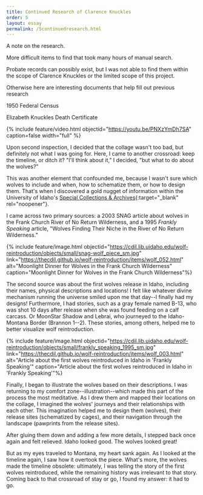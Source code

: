 ```yaml
---
title: Continued Research of Clarence Knuckles
order: 5
layout: essay
permalink: /5continuedresearch.html
---
```



A note on the research.

More difficult items to find that took many hours of manual search.


Probate records can possibly exist, but I was not able to find them within the scope of Clarence Knuckles or the limited scope of this project.


Otherwise here are interesting documents that help fill out previous research




1950 Federal Census


Elizabeth Knuckles Death Certificate










{% include feature/video.html objectid="https://youtu.be/PNXzYmDh7SA" caption=false width="full" %}

Upon second inspection, I decided that the collage wasn't too bad, but definitely not what I was going for. Here, I came to another crossroad: keep the timeline, or ditch it? "I'll think about it," I decided, "but what to do about the wolves?" 

This was another element that confounded me, because I wasn't sure which wolves to include and when, how to schematize them, or how to design them. That's when I discovered a gold nugget of information within the University of Idaho's [Special Collections & Archives](https://www.lib.uidaho.edu/special-collections/){:target="_blank" rel="noopener"}. 

I came across two primary sources: a 2003 SNAG article about wolves in the Frank Church River of No Return Wilderness, and a 1995 _Frankly Speaking_ article, "Wolves Finding Their Niche in the River of No Return Wilderness."

{% include feature/image.html objectid="https://cdil.lib.uidaho.edu/wolf-reintroduction/objects/small/snag-wolf_piece_sm.jpg" link="https://thecdil.github.io/wolf-reintroduction/items/wolf_052.html" alt="Moonlight Dinner for Wolves in the Frank Church Wilderness" caption="Moonlight Dinner for Wolves in the Frank Church Wilderness"%}

The second source was about the first wolves release in Idaho, including their names, physical descriptions and locations! I felt like whatever divine mechanism running the universe smiled upon me that day--I finally had my designs! Furthermore, I had stories, such as a gray female named B-13, who was shot 10 days after release when she was found feeding on a calf carcass. Or MoonStar Shadow and Lebrai, who journeyed to the Idaho-Montana Border (Brannon 1--2). These stories, among others, helped me to better visualize wolf reintroduction.

{% include feature/image.html objectid="https://cdil.lib.uidaho.edu/wolf-reintroduction/objects/small/frankly_speaking_1995_sm.jpg" link="https://thecdil.github.io/wolf-reintroduction/items/wolf_003.html" alt="Article about the first wolves reintroduced in Idaho in 'Frankly Speaking'" caption="Article about the first wolves reintroduced in Idaho in 'Frankly Speaking'"%}

Finally, I began to illustrate the wolves based on their descriptions. I was returning to my comfort zone--illustration--which made this part of the process the most meditative. As I drew them and mapped their locations on the collage, I imagined the wolves' journeys and their relationships with each other. This imagination helped me to design them (wolves), their release sites (schematized by cages), and their navigation through the landscape (pawprints from the release sites). 

After gluing them down and adding a few more details, I stepped back once again and felt relieved. Idaho looked good. The wolves looked great! 

But as my eyes traveled to Montana, my heart sank again. As I looked at the timeline again, I saw how it overtook the piece. What's more, the wolves made the timeline obsolete: ultimately, I was telling the story of the first wolves reintroduced, while the remaining history was irrelevant to that story. Coming back to that crossroad of stay or go, I found my answer: it had to go.